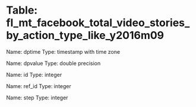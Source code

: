 Table: fl_mt_facebook_total_video_stories_by_action_type_like_y2016m09
======================================================================

Name: dptime
Type: timestamp with time zone

Name: dpvalue
Type: double precision

Name: id
Type: integer

Name: ref_id
Type: integer

Name: step
Type: integer

